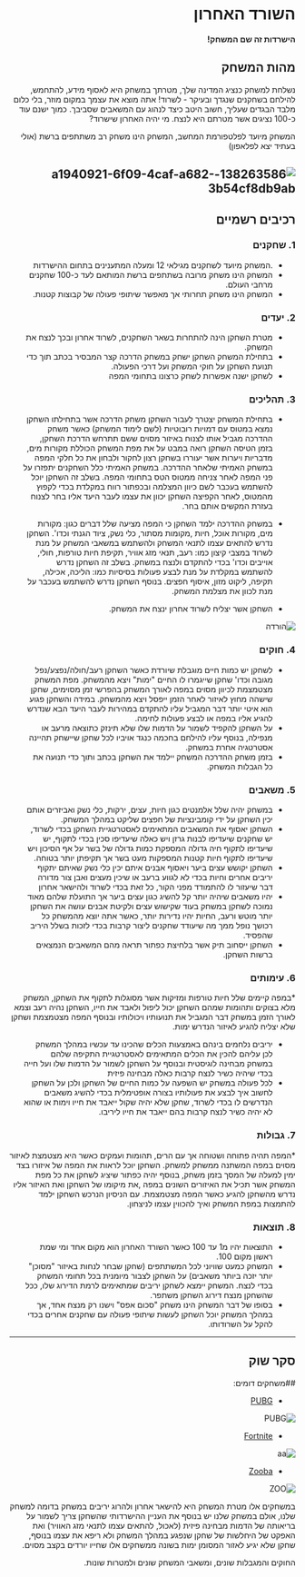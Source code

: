 <div dir='rtl' lang='he'>

# השורד האחרון

**הישרדות זה שם המשחק!**

## מהות המשחק
נשלחת למשחק כנציג המדינה שלך, מטרתך במשחק היא לאסוף מידע, להתחמש, להילחם בשחקנים שנגדך ובעיקר - לשרוד!
אתה מוצא את עצמך במקום מוזר, בלי כלום מלבד הבגדים שעליך, חשוב היטב כיצד לנהוג עם המשאבים שסביבך.
כמוך ישנם עוד כ-100 נציגים אשר מטרתם היא לנצח.
מי יהיה האחרון שישרוד?

המשחק מיועד לפלטפורמת המחשב, המשחק הינו משחק רב משתתפים ברשת (אולי בעתיד יצא לפלאפון)
 
![138263586-a1940921-6f09-4caf-a682-3b54cf8db9ab](https://user-images.githubusercontent.com/74508134/138426185-243aa5cd-8718-47b5-a534-077db9298f90.jpg)
---


## רכיבים רשמיים

### 1. שחקנים

* .המשחק מיועד לשחקנים מגילאי 12 ומעלה המתענינים בתחום ההישרדות
* המשחק הינו משחק מרובה בשתתפים ברשת המותאם לעד כ-100 שחקנים מרחבי העולם.
* המשחק הינו משחק תחרותי אך מאפשר שיתופי פעולה של קבוצות קטנות.

### 2. יעדים

* מטרת השחקן הינה להתחרות בשאר השחקנים, לשרוד אחרון ובכך לנצח את המשחק.
* בתחילת המשחק השחקן ישחק במשחק הדרכה קצר המבסיר בכתב תוך כדי תנועת השחקן על חוקי המשחק ועל דרכי הפעולה. 
* לשחקן ישנה אפשרות לשחק כרצונו בתחומי המפה

### 3. תהליכים

* בתחילת המשחק יצטרך לעבור השחקן משחק הדרכה אשר בתחילתו השחקן נמצא במטוס עם דמויות רובוטיות (לשם לימוד המשחק) כאשר משחק ההדרכה מגביל אותו לצנוח באיזור מסוים ששם תתרחש הדרכת השחקן, בזמן הטיסה השחקן רואה במבט על את מפת המשחק הכוללת מקורות מים, מדבריות ויערות אשר יעוררו בשחקן רצון לחקור ולבחון את כל חלקי המפה במשחק האמיתי שלאחר ההדרכה.
במשחק האמיתי כלל השחקנים יתפזרו על פני המפה לאחר צניחה ממטוס הטס בתחומי המפה.
בשלב זה השחקן יוכל להשתמש בעכבר לשם כיוון המצלמה ובכפתור רווח במקלדת בכדי לקפוץ מהמטוס, לאחר הקפיצה השחקן יכוון את עצמו לעבר היעד אליו בחר לצנוח בעזרת המקשים אותם בחר.

* במשחק ההדרכה ילמד השחקן כי המפה מציעה שלל דברים כגון: מקורות מים, מקורות אוכל, חיות ,מקומות מסתור, כלי נשק, ציוד הגנתי וכדו'.
 השחקן נדרש להתאים עצמו לתנאי המשחק ולהשתמש במשאבי המשחק על מנת לשרוד במצבי קיצון כמו: רעב, תנאי מזג אוויר, תקיפת חיות טורפות, חולי, אוייבים וכדו' בכדי להתקדם ולנצח במשחק. 
  בשלב זה השחקן נדרש להשתמש במקלדת על מנת לבצע פעולות בסיסיות כמו: הליכה, אכילה, תקיפה, ליקוט מזון, איסוף חפצים.
  בנוסף השחקן נדרש להשתמש בעכבר על מנת לכוון את מצלמת המשחק.

* השחקן אשר יצליח לשרוד אחרון ינצח את המשחק.
 
![הורדה](https://user-images.githubusercontent.com/74508134/138425225-8d998d00-db9b-42ae-98a2-51f7012012a4.png)

### 4. חוקים
* לשחקן יש כמות חיים מוגבלת שיורדת כאשר השחקן רעב/חולה/נפצע/נפל מגובה וכדו' שחקן שייגמרו לו החיים "ימות" ויצא מהמשחק. מפת המשחק מצטמצמת לכיוון מסוים במפה לאורך המשחק בהפרשי זמן מסוימים, שחקן שישהה מחוץ לאיזור לאחר הזמן ייפסל ויצא מהמשחק. במידה והשחקן פגוע הוא איטי יותר דבר המגביל עליו להתקדם במהירות לעבר היעד הבא שנדרש להגיע אליו במפה או לבצע פעולות לחימה.
* על השחקן להקפיד לשמור על הדמות שלו שלא תינזק כתוצאה מרעב או מנפילה, בנוסף עליו להילחם בחכמה כנגד אויביו לכל שחקן שיישחק תהיינה אסטרטגיה אחרת במשחק.
* בזמן משחק ההדרכה המשחק יילמד את השחקן בכתב ותוך כדי תנועה את כל הגבלות המשחק.

### 5. משאבים

* במשחק יהיה שלל אלמנטים כגון חיות, עצים, ירקות, כלי נשק ואביזרים אותם יכין השחקן על ידי קומבינציות של חפצים שליקט במהלך המשחק. 
* השחקן יאסוף את המשאבים המתאימים לאסטרטגיית השחקן בכדי לשרוד, יש שחקנים שיעדיפו לבנות גרזן ויש כאלה שיעדיפו סכין בכדי לתקוף, יש שיעדיפו לתקוף חיה גדולה המספקת כמות גדולה של בשר על אף הסיכון ויש שיעדיפו לתקוף חיות קטנות המספקות מעט בשר אך תקיפתן יותר בטוחה.
* השחקן יקושש עצים ביער ויאסוף אבנים איתם יכין כלי נשק שאיתם יתקוף יריבים אחרים וחיות בכדי לא לגווע ברעב או שיכין מעצים ואבן צור מדורה דבר שיעזור לו להתמודד מפני הקור, כל זאת בכדי לשרוד ולהישאר אחרון
* יהיו משאבים שיהיה יותר קל להשיג כגון עצים ביער אך התועלת שלהם מאוד נמוכה לשחקן במשחק בעוד שקישוש עצים ולקיטת אבנים עושה את השחקן יותר מוטש ורעב, החיות יהיו נדירות יותר, כאשר אתה יוצא מהמשחק כל רכושך נופל ממך מה שיעודד שחקנים ליצור קרבות בכדי לזכות בשלל היריב שהפסיד.
* השחקן ייסחוב תיק אשר בלחיצת כפתור תראה מהם המשאבים הנמצאים ברשות השחקן.

### 6. עימותים

*במפה קיימים שלל חיות טורפות ומזיקות אשר מסוגלות לתקוף את השחקן, המשחק מלא בצוקים ותהומות שמהם השחקן יכול ליפול ולאבד את חייו, השחקן נהיה רעב וצמא לאורך הזמן במשחק דבר המגביל את תנועותיו ויכולותיו ובנוסף המפה מצטמצמת ושחקן שלא יצליח להגיע לאיזור הנדרש ימות.
* יריבים נלחמים בינהם באמצעות הכלים שהכינו עד עכשיו במהלך המשחק לכן עליהם להכין את הכלים המתאימים לאסטרטגיית התקיפה שלהם במשחק מבחינה לוגיסטית ובנוסף על השחקן לשמור על הדמות שלו ועל חייה בכדי שיהיה כשיר לנצח קרבות כאלה מבחינה פיזית
* לכל פעולה במשחק יש השפעה על כמות החיים של השחקן ולכן על השחקן לחשוב איך לבצע את פעולותיו בצורה אופטימלית בכדי להשיג משאבים הנדרשים לו בכדי לשרוד, שחקן שלא יהיה שקול ייאבד את חייו וימות או שהוא לא יהיה כשיר לנצח קרבות בהם ייאבד את חייו ליריבו. 

### 7. גבולות

*המפה תהיה פתוחה ושטוחה אך עם הרים, תהומות ועמקים כאשר היא מצטמצת לאיזור מסוים במפה המשתנה ממשחק למשחק. 
השחקן יוכל לראות את המפה של איזורו בצד ימין למעלה של המסך בזמן משחק, בנוסף יהיה כפתור שיציג לשחקן את כל מפת המשחק אשר תכיל את האיזורים השונים במפה ,את מיקומו של השחקן ואת האיזור אליו נדרש מהשחקן להגיע כאשר המפה מצטמצמת. עם הניסיון הנרכש השחקן ילמד להתמצות במפת המשחק ואיך להכווין עצמו לניצחון. 

### 8. תוצאות

* התוצאות יהיו מ1 עד 100 כאשר השורד האחרון הוא מקום אחד ומי שמת ראשון מקום 100. 
* המשחק כמעט שוויוני לכל המשתתפים (שחקן שבחר לנחות באיזור "מסוכן" יותר יזכה ביותר משאבים) על השחקן לצבור מיומנית בכל תחומי המשחק בכדי לנצח. המשחק יימצא לשחקן יריבים שמתאימים לרמת הדירוג שלו, ככל שהשחקן מנצח דירוג השחקן משתפר. 
* בסופו של דבר המשחק הינו משחק "סכום אפס" וישנו רק מנצח אחד, אך במהלך המשחק יוכל השחקן לעשות שיתופי פעולה עם שחקנים אחרים בכדי להקל על השרודותו.

---

## סקר שוק

##משחקים דומים:
 
* [PUBG](https://na.battlegrounds.pubg.com/)
 
![PUBG](https://user-images.githubusercontent.com/20986238/138427431-ddb0ba77-6343-42ca-ae7c-c88c4b58008f.png)
 
* [Fortnite](https://www.epicgames.com/fortnite/en-US/home/)

![aa](https://user-images.githubusercontent.com/20986238/138427115-f8cfb5fc-6542-40ac-98a2-d0cfd8d608f5.png)
 
* [Zooba](https://wildlifestudios.com/games/zooba/)

![ZOO](https://user-images.githubusercontent.com/20986238/138427426-4822358c-2866-4a0d-868b-aa2c96be0857.png)

במשחקים אלו מטרת המשחק היא להישאר אחרון ולהרוג יריבים במשחק בדומה למשחק שלנו, אולם במשחק שלנו יש בנוסף את העניין ההישרדותי שהשחקן צריך לשמור על בריאותה של הדמות מבחינה פיזית (לאכול, להתאים עצמו לתנאי מזג האוויר) ואת האפקט של היחלשות של שחקן שנפגע במהלך המשחק ולא ריפא את עצמו בנוסף, שחקן שלא יגיע לאזור המסומן ימות בשונה ממשחקים אלו שחייו יורדים בקצב מסוים.
 
 החוקים והמגבלות שונים, ומשאבי המשחק שונים ולמטרות שונות.


</div>
